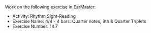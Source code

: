 Work on the following exercise in EarMaster:
- Activity: Rhythm Sight-Reading
- Exercise Name: 4/4 - 4 bars: Quarter notes, 8th & Quarter Triplets
- Exercise Number: 14.7
